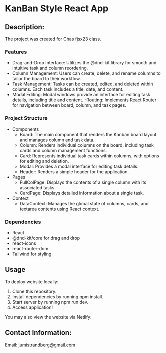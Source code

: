 # KanBan Style React App


## Description:
The project was created for Chas fjsx23 class.


### Features 
- Drag-and-Drop Interface: Utilizes the @dnd-kit library for smooth and intuitive task and column reordering.
- Column Management: Users can create, delete, and rename columns to tailor the board to their workflow.
- Task Management: Tasks can be created, edited, and deleted within columns. Each task includes a title, date, and content.
- Modal Editing: Modal windows provide an interface for editing task details, including title and content. 
-Routing: Implements React Router for navigation between board, column, and task pages.

### Project Structure
- Components
    - Board: The main component that renders the Kanban board layout and manages column and task data.
    - Column: Renders individual columns on the board, including task cards and column management functions.
    - Card: Represents individual task cards within columns, with options for editing and deletion.
    - Modal: Provides a modal interface for editing task details.
    - Header: Renders a simple header for the application.
- Pages
    - FullColPage: Displays the contents of a single column with its associated tasks.
    - CardPage: Displays detailed information about a single task.
- Context 
    - DataContext: Manages the global state of columns, cards, and textarea contents using React context.


### Dependencies 
- React
- @dnd-kit/core for drag and drop 
- react-icons
- react-router-dom
- Tailwind for styling


## Usage
To deploy website locally:
1. Clone this repository.
2. Install dependencies by running npm install.
3. Start server by running npm run dev. 
4. Access application!


You may also view the website via Netlify:





## Contact Information:


Email: jumistrandberg@gmail.com

